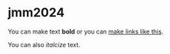 # jmm2024

You can make text **bold** or you can [make links like this](www.google.com).

You can also *italcize* text.
